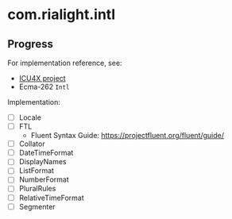 # com.rialight.intl

## Progress

For implementation reference, see:

- [ICU4X project](https://crates.io/crates/icu)
- Ecma-262 `Intl`

Implementation:

- [ ] Locale
- [ ] FTL
  - Fluent Syntax Guide: https://projectfluent.org/fluent/guide/
- [ ] Collator
- [ ] DateTimeFormat
- [ ] DisplayNames
- [ ] ListFormat
- [ ] NumberFormat
- [ ] PluralRules
- [ ] RelativeTimeFormat
- [ ] Segmenter